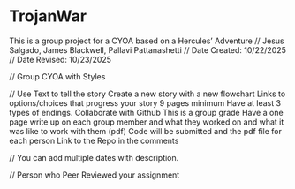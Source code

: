 # TrojanWar
This is a group project for a CYOA based on a Hercules’ Adventure
// Jesus Salgado, James Blackwell, Pallavi Pattanashetti
// Date Created: 10/22/2025
// Date Revised: 10/23/2025

// Group CYOA with Styles

//  Use Text to tell the story
    Create a new story with a new flowchart 
    Links to options/choices that progress your story
    9 pages minimum
    Have at least 3 types of endings.
    Collaborate with Github
    This is a group grade 
    Have a one page write up on each group member and what they worked on and what it was like to work with them (pdf)
    Code will be submitted and the pdf file for each person
    Link to the Repo in the comments

// You can add multiple dates with description.

// Person who Peer Reviewed your assignment